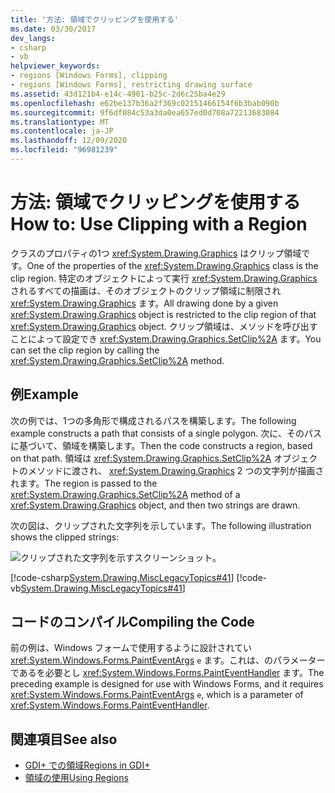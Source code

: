 ```yaml
---
title: '方法: 領域でクリッピングを使用する'
ms.date: 03/30/2017
dev_langs:
- csharp
- vb
helpviewer_keywords:
- regions [Windows Forms], clipping
- regions [Windows Forms], restricting drawing surface
ms.assetid: 43d121b4-e14c-4901-b25c-2d6c25ba4e29
ms.openlocfilehash: e62be137b36a2f369c02151466154f6b3bab090b
ms.sourcegitcommit: 9f6df084c53a3da0ea657ed0d708a72213683084
ms.translationtype: MT
ms.contentlocale: ja-JP
ms.lasthandoff: 12/09/2020
ms.locfileid: "96981239"
---
```

# <a name="how-to-use-clipping-with-a-region"></a><span data-ttu-id="db872-102">方法: 領域でクリッピングを使用する</span><span class="sxs-lookup"><span data-stu-id="db872-102">How to: Use Clipping with a Region</span></span>
<span data-ttu-id="db872-103">クラスのプロパティの1つ <xref:System.Drawing.Graphics> はクリップ領域です。</span><span class="sxs-lookup"><span data-stu-id="db872-103">One of the properties of the <xref:System.Drawing.Graphics> class is the clip region.</span></span> <span data-ttu-id="db872-104">特定のオブジェクトによって実行 <xref:System.Drawing.Graphics> されるすべての描画は、そのオブジェクトのクリップ領域に制限され <xref:System.Drawing.Graphics> ます。</span><span class="sxs-lookup"><span data-stu-id="db872-104">All drawing done by a given <xref:System.Drawing.Graphics> object is restricted to the clip region of that <xref:System.Drawing.Graphics> object.</span></span> <span data-ttu-id="db872-105">クリップ領域は、メソッドを呼び出すことによって設定でき <xref:System.Drawing.Graphics.SetClip%2A> ます。</span><span class="sxs-lookup"><span data-stu-id="db872-105">You can set the clip region by calling the <xref:System.Drawing.Graphics.SetClip%2A> method.</span></span>  
  
## <a name="example"></a><span data-ttu-id="db872-106">例</span><span class="sxs-lookup"><span data-stu-id="db872-106">Example</span></span>  
 <span data-ttu-id="db872-107">次の例では、1つの多角形で構成されるパスを構築します。</span><span class="sxs-lookup"><span data-stu-id="db872-107">The following example constructs a path that consists of a single polygon.</span></span> <span data-ttu-id="db872-108">次に、そのパスに基づいて、領域を構築します。</span><span class="sxs-lookup"><span data-stu-id="db872-108">Then the code constructs a region, based on that path.</span></span> <span data-ttu-id="db872-109">領域は <xref:System.Drawing.Graphics.SetClip%2A> オブジェクトのメソッドに渡され、 <xref:System.Drawing.Graphics> 2 つの文字列が描画されます。</span><span class="sxs-lookup"><span data-stu-id="db872-109">The region is passed to the <xref:System.Drawing.Graphics.SetClip%2A> method of a <xref:System.Drawing.Graphics> object, and then two strings are drawn.</span></span>  
  
 <span data-ttu-id="db872-110">次の図は、クリップされた文字列を示しています。</span><span class="sxs-lookup"><span data-stu-id="db872-110">The following illustration shows the clipped strings:</span></span>  
  
 ![クリップされた文字列を示すスクリーンショット。](./media/how-to-use-clipping-with-a-region/clipped-strings-polygon.png)  
  
 [!code-csharp[System.Drawing.MiscLegacyTopics#41](~/samples/snippets/csharp/VS_Snippets_Winforms/System.Drawing.MiscLegacyTopics/CS/Class1.cs#41)]
 [!code-vb[System.Drawing.MiscLegacyTopics#41](~/samples/snippets/visualbasic/VS_Snippets_Winforms/System.Drawing.MiscLegacyTopics/VB/Class1.vb#41)]  
  
## <a name="compiling-the-code"></a><span data-ttu-id="db872-112">コードのコンパイル</span><span class="sxs-lookup"><span data-stu-id="db872-112">Compiling the Code</span></span>  
 <span data-ttu-id="db872-113">前の例は、Windows フォームで使用するように設計されてい <xref:System.Windows.Forms.PaintEventArgs> `e` ます。これは、のパラメーターであるを必要とし <xref:System.Windows.Forms.PaintEventHandler> ます。</span><span class="sxs-lookup"><span data-stu-id="db872-113">The preceding example is designed for use with Windows Forms, and it requires <xref:System.Windows.Forms.PaintEventArgs> `e`, which is a parameter of <xref:System.Windows.Forms.PaintEventHandler>.</span></span>  
  
## <a name="see-also"></a><span data-ttu-id="db872-114">関連項目</span><span class="sxs-lookup"><span data-stu-id="db872-114">See also</span></span>

- [<span data-ttu-id="db872-115">GDI+ での領域</span><span class="sxs-lookup"><span data-stu-id="db872-115">Regions in GDI+</span></span>](regions-in-gdi.md)
- [<span data-ttu-id="db872-116">領域の使用</span><span class="sxs-lookup"><span data-stu-id="db872-116">Using Regions</span></span>](using-regions.md)
